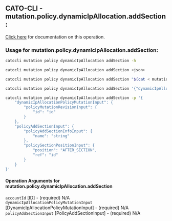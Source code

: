 
## CATO-CLI - mutation.policy.dynamicIpAllocation.addSection:
[Click here](https://api.catonetworks.com/documentation/#mutation-mutation.policy.dynamicIpAllocation.addSection) for documentation on this operation.

### Usage for mutation.policy.dynamicIpAllocation.addSection:

```bash
catocli mutation policy dynamicIpAllocation addSection -h

catocli mutation policy dynamicIpAllocation addSection <json>

catocli mutation policy dynamicIpAllocation addSection "$(cat < mutation.policy.dynamicIpAllocation.addSection.json)"

catocli mutation policy dynamicIpAllocation addSection '{"dynamicIpAllocationPolicyMutationInput":{"policyMutationRevisionInput":{"id":"id"}},"policyAddSectionInput":{"policyAddSectionInfoInput":{"name":"string"},"policySectionPositionInput":{"position":"AFTER_SECTION","ref":"id"}}}'

catocli mutation policy dynamicIpAllocation addSection -p '{
    "dynamicIpAllocationPolicyMutationInput": {
        "policyMutationRevisionInput": {
            "id": "id"
        }
    },
    "policyAddSectionInput": {
        "policyAddSectionInfoInput": {
            "name": "string"
        },
        "policySectionPositionInput": {
            "position": "AFTER_SECTION",
            "ref": "id"
        }
    }
}'
```

#### Operation Arguments for mutation.policy.dynamicIpAllocation.addSection ####

`accountId` [ID] - (required) N/A    
`dynamicIpAllocationPolicyMutationInput` [DynamicIpAllocationPolicyMutationInput] - (required) N/A    
`policyAddSectionInput` [PolicyAddSectionInput] - (required) N/A    

